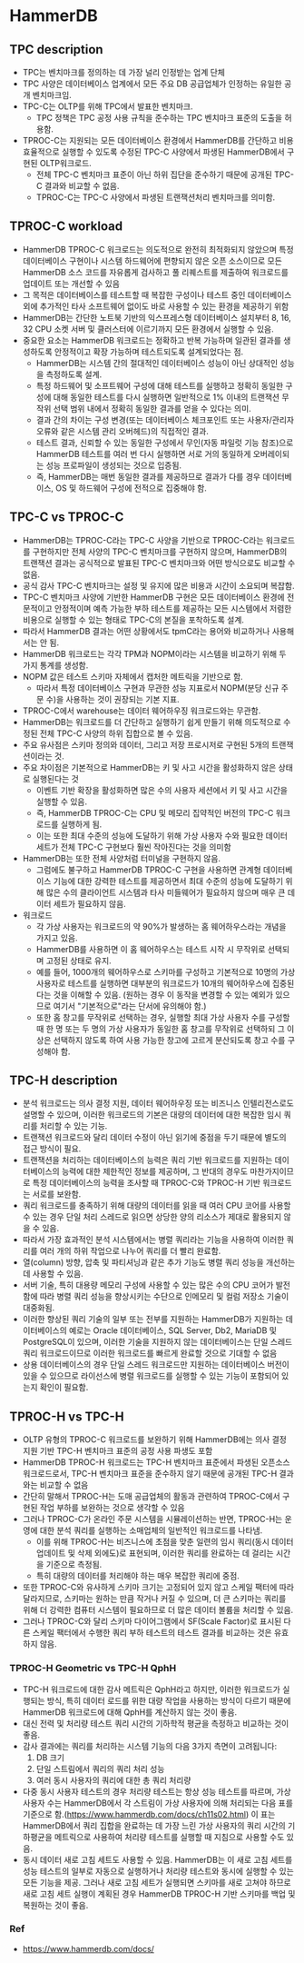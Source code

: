 # HammerDB
## TPC description
- TPC는 벤치마크를 정의하는 데 가장 널리 인정받는 업계 단체
- TPC 사양은 데이터베이스 업계에서 모든 주요 DB 공급업체가 인정하는 유일한 공개 벤치마크임.
- TPC-C는 OLTP를 위해 TPC에서 발표한 벤치마크.
    - TPC 정책은 TPC 공정 사용 규칙을 준수하는 TPC 벤치마크 표준의 도출을 허용함.
- TPROC-C는 지원되는 모든 데이터베이스 환경에서 HammerDB를 간단하고 비용 효율적으로 실행할 수 있도록 수정된 TPC-C 사양에서 파생된 HammerDB에서 구현된 OLTP워크로드.
    - 전체 TPC-C 벤치마크 표준이 아닌 하위 집단을 준수하기 때문에 공개된 TPC-C 결과와 비교할 수 없음.
    - TPROC-C는 TPC-C 사양에서 파생된 트랜잭션처리 벤치마크를 의미함.

## TPROC-C workload
- HammerDB TPROC-C 워크로드는 의도적으로 완전히 최적화되지 않았으며 특정 데이터베이스 구현이나 시스템 하드웨어에 편향되지 않은 오픈 소스이므로 모든 HammerDB 소스 코드를 자유롭게 검사하고 풀 리퀘스트를 제출하여 워크로드를 업데이트 또는 개선할 수 있음 
- 그 목적은 데이터베이스를 테스트할 때 복잡한 구성이나 테스트 중인 데이터베이스 외에 추가적인 타사 소프트웨어 없이도 바로 사용할 수 있는 환경을 제공하기 위함
- HammerDB는 간단한 노트북 기반의 익스프레스형 데이터베이스 설치부터 8, 16, 32 CPU 소켓 서버 및 클러스터에 이르기까지 모든 환경에서 실행할 수 있음. 
- 중요한 요소는 HammerDB 워크로드는 정확하고 반복 가능하며 일관된 결과를 생성하도록 안정적이고 확장 가능하며 테스트되도록 설계되었다는 점. 
    - HammerDB는 시스템 간의 절대적인 데이터베이스 성능이 아닌 상대적인 성능을 측정하도록 설계. 
    - 특정 하드웨어 및 소프트웨어 구성에 대해 테스트를 실행하고 정확히 동일한 구성에 대해 동일한 테스트를 다시 실행하면 일반적으로 1% 이내의 트랜잭션 무작위 선택 범위 내에서 정확히 동일한 결과를 얻을 수 있다는 의미. 
    - 결과 간의 차이는 구성 변경(또는 데이터베이스 체크포인트 또는 사용자/관리자 오류와 같은 시스템 관리 오버헤드)의 직접적인 결과. 
    - 테스트 결과, 신뢰할 수 있는 동일한 구성에서 무인(자동 파일럿 기능 참조)으로 HammerDB 테스트를 여러 번 다시 실행하면 서로 거의 동일하게 오버레이되는 성능 프로파일이 생성되는 것으로 입증됨. 
    - 즉, HammerDB는 매번 동일한 결과를 제공하므로 결과가 다를 경우 데이터베이스, OS 및 하드웨어 구성에 전적으로 집중해야 함.

## TPC-C vs TPROC-C
- HammerDB는 TPROC-C라는 TPC-C 사양을 기반으로 TPROC-C라는 워크로드를 구현하지만 전체 사양의 TPC-C 벤치마크를 구현하지 않으며, HammerDB의 트랜잭션 결과는 공식적으로 발표된 TPC-C 벤치마크와 어떤 방식으로도 비교할 수 없음.
- 공식 감사 TPC-C 벤치마크는 설정 및 유지에 많은 비용과 시간이 소요되며 복잡함.
- TPC-C 벤치마크 사양에 기반한 HammerDB 구현은 모든 데이터베이스 환경에 전문적이고 안정적이며 예측 가능한 부하 테스트를 제공하는 모든 시스템에서 저렴한 비용으로 실행할 수 있는 형태로 TPC-C의 본질을 포착하도록 설계. 
- 따라서 HammerDB 결과는 어떤 상황에서도 tpmC라는 용어와 비교하거나 사용해서는 안 됨. 
- HammerDB 워크로드는 각각 TPM과 NOPM이라는 시스템을 비교하기 위해 두 가지 통계를 생성함. 
- NOPM 값은 테스트 스키마 자체에서 캡처한 메트릭을 기반으로 함. 
    - 따라서 특정 데이터베이스 구현과 무관한 성능 지표로서 NOPM(분당 신규 주문 수)을 사용하는 것이 권장되는 기본 지표.
- TPROC-C에서 warehouse는 데이터 웨어하우징 워크로드와는 무관함.
- HammerDB는 워크로드를 더 간단하고 실행하기 쉽게 만들기 위해 의도적으로 수정된 전체 TPC-C 사양의 하위 집합으로 볼 수 있음.
- 주요 유사점은 스키마 정의와 데이터, 그리고 저장 프로시저로 구현된 5개의 트랜잭션이라는 것. 
- 주요 차이점은 기본적으로 HammerDB는 키 및 사고 시간을 활성화하지 않은 상태로 실행된다는 것
    - 이벤트 기반 확장을 활성화하면 많은 수의 사용자 세션에서 키 및 사고 시간을 실행할 수 있음.
    - 즉, HammerDB TPROC-C는 CPU 및 메모리 집약적인 버전의 TPC-C 워크로드를 실행하게 됨.
    - 이는 또한 최대 수준의 성능에 도달하기 위해 가상 사용자 수와 필요한 데이터 세트가 전체 TPC-C 구현보다 훨씬 작아진다는 것을 의미함
- HammerDB는 또한 전체 사양처럼 터미널을 구현하지 않음.
    - 그럼에도 불구하고 HammerDB TPROC-C 구현을 사용하면 관계형 데이터베이스 기능에 대한 강력한 테스트를 제공하면서 최대 수준의 성능에 도달하기 위해 많은 수의 클라이언트 시스템과 타사 미들웨어가 필요하지 않으며 매우 큰 데이터 세트가 필요하지 않음.
- 워크로드
    - 각 가상 사용자는 워크로드의 약 90%가 발생하는 홈 웨어하우스라는 개념을 가지고 있음.
    - HammerDB를 사용하면 이 홈 웨어하우스는 테스트 시작 시 무작위로 선택되며 고정된 상태로 유지. 
    - 예를 들어, 1000개의 웨어하우스로 스키마를 구성하고 기본적으로 10명의 가상 사용자로 테스트를 실행하면 대부분의 워크로드가 10개의 웨어하우스에 집중된다는 것을 이해할 수 있음. (원하는 경우 이 동작을 변경할 수 있는 예외가 있으므로 여기서 "기본적으로"라는 단서에 유의해야 함.) 
    - 또한 홈 창고를 무작위로 선택하는 경우, 실행할 최대 가상 사용자 수를 구성할 때 한 명 또는 두 명의 가상 사용자가 동일한 홈 창고를 무작위로 선택하되 그 이상은 선택하지 않도록 하여 사용 가능한 창고에 고르게 분산되도록 창고 수를 구성해야 함.

## TPC-H description
- 분석 워크로드는 의사 결정 지원, 데이터 웨어하우징 또는 비즈니스 인텔리전스로도 설명할 수 있으며, 이러한 워크로드의 기본은 대량의 데이터에 대한 복잡한 임시 쿼리를 처리할 수 있는 기능.
- 트랜잭션 워크로드와 달리 데이터 수정이 아닌 읽기에 중점을 두기 때문에 별도의 접근 방식이 필요. 
- 트랜잭션을 처리하는 데이터베이스의 능력은 쿼리 기반 워크로드를 지원하는 데이터베이스의 능력에 대한 제한적인 정보를 제공하며, 그 반대의 경우도 마찬가지이므로 특정 데이터베이스의 능력을 조사할 때 TPROC-C와 TPROC-H 기반 워크로드는 서로를 보완함. 
- 쿼리 워크로드를 충족하기 위해 대량의 데이터를 읽을 때 여러 CPU 코어를 사용할 수 있는 경우 단일 처리 스레드로 읽으면 상당한 양의 리소스가 제대로 활용되지 않을 수 있음. 
- 따라서 가장 효과적인 분석 시스템에서는 병렬 쿼리라는 기능을 사용하여 이러한 쿼리를 여러 개의 하위 작업으로 나누어 쿼리를 더 빨리 완료함. 
- 열(column) 방향, 압축 및 파티셔닝과 같은 추가 기능도 병렬 쿼리 성능을 개선하는 데 사용할 수 있음.
- 서버 기술, 특히 대용량 메모리 구성에 사용할 수 있는 많은 수의 CPU 코어가 발전함에 따라 병렬 쿼리 성능을 향상시키는 수단으로 인메모리 및 컬럼 저장소 기술이 대중화됨. 
- 이러한 향상된 쿼리 기술의 일부 또는 전부를 지원하는 HammerDB가 지원하는 데이터베이스의 예로는 Oracle 데이터베이스, SQL Server, Db2, MariaDB 및 PostgreSQL이 있으며, 이러한 기술을 지원하지 않는 데이터베이스는 단일 스레드 쿼리 워크로드이므로 이러한 워크로드를 빠르게 완료할 것으로 기대할 수 없음
- 상용 데이터베이스의 경우 단일 스레드 워크로드만 지원하는 데이터베이스 버전이 있을 수 있으므로 라이선스에 병렬 워크로드를 실행할 수 있는 기능이 포함되어 있는지 확인이 필요함.

## TPROC-H vs TPC-H
- OLTP 유형의 TPROC-C 워크로드를 보완하기 위해 HammerDB에는 의사 결정 지원 기반 TPC-H 벤치마크 표준의 공정 사용 파생도 포함
- HammerDB TPROC-H 워크로드는 TPC-H 벤치마크 표준에서 파생된 오픈소스 워크로드로서, TPC-H 벤치마크 표준을 준수하지 않기 때문에 공개된 TPC-H 결과와는 비교할 수 없음
- 간단히 말해서 TPROC-H는 도매 공급업체의 활동과 관련하여 TPROC-C에서 구현된 작업 부하를 보완하는 것으로 생각할 수 있음
- 그러나 TPROC-C가 온라인 주문 시스템을 시뮬레이션하는 반면, TPROC-H는 운영에 대한 분석 쿼리를 실행하는 소매업체의 일반적인 워크로드를 나타냄. 
    - 이를 위해 TPROC-H는 비즈니스에 초점을 맞춘 일련의 임시 쿼리(동시 데이터 업데이트 및 삭제 외에도)로 표현되며, 이러한 쿼리를 완료하는 데 걸리는 시간을 기준으로 측정됨.
    - 특히 대량의 데이터를 처리해야 하는 매우 복잡한 쿼리에 중점. 
- 또한 TPROC-C와 유사하게 스키마 크기는 고정되어 있지 않고 스케일 팩터에 따라 달라지므로, 스키마는 원하는 만큼 작거나 커질 수 있으며, 더 큰 스키마는 쿼리를 위해 더 강력한 컴퓨터 시스템이 필요하므로 더 많은 데이터 볼륨을 처리할 수 있음. 
- 그러나 TPROC-C와 달리 스키마 다이어그램에서 SF(Scale Factor)로 표시된 다른 스케일 팩터에서 수행한 쿼리 부하 테스트의 테스트 결과를 비교하는 것은 유효하지 않음.

### TPROC-H Geometric vs TPC-H QphH
- TPC-H 워크로드에 대한 감사 메트릭은 QphH라고 하지만, 이러한 워크로드가 실행되는 방식, 특히 데이터 로드를 위한 대량 작업을 사용하는 방식이 다르기 때문에 HammerDB 워크로드에 대해 QphH를 계산하지 않는 것이 좋음. 
- 대신 전력 및 처리량 테스트 쿼리 시간의 기하학적 평균을 측정하고 비교하는 것이 좋음.
- 감사 결과에는 쿼리를 처리하는 시스템 기능의 다음 3가지 측면이 고려됩니다:
    1. DB 크기
    2. 단일 스트림에서 쿼리의 쿼리 처리 성능
    3. 여러 동시 사용자의 쿼리에 대한 총 쿼리 처리량
- 다중 동시 사용자 테스트의 경우 처리량 테스트는 항상 성능 테스트를 따르며, 가상 사용자 수는 HammerDB에서 각 스트림이 가상 사용자에 의해 처리되는 다음 표를 기준으로 함.(https://www.hammerdb.com/docs/ch11s02.html) 이 표는 HammerDB에서 쿼리 집합을 완료하는 데 가장 느린 가상 사용자의 쿼리 시간의 기하평균을 메트릭으로 사용하여 처리량 테스트를 실행할 때 지침으로 사용할 수도 있음.
- 동시 데이터 새로 고침 세트도 사용할 수 있음. HammerDB는 이 새로 고침 세트를 성능 테스트의 일부로 자동으로 실행하거나 처리량 테스트와 동시에 실행할 수 있는 모든 기능을 제공. 그러나 새로 고침 세트가 실행되면 스키마를 새로 고쳐야 하므로 새로 고침 세트 실행이 계획된 경우 HammerDB TPROC-H 기반 스키마를 백업 및 복원하는 것이 좋음.

### Ref
- https://www.hammerdb.com/docs/
